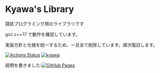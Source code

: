 # Kyawa's Library

競技プログラミング用のライブラリです

gcc c++17 で動作を確認しています。

実装方針と仕様を統一するため、一旦全て削除しています。順次復旧します。

[![Actions Status](https://github.com/shikiyuiro/Library/workflows/verify/badge.svg)](https://github.com/shikiyuiro/Library/actions) 
[![kyawa](https://img.shields.io/endpoint?url=https%3A%2F%2Fatcoder-badges.now.sh%2Fapi%2Fatcoder%2Fjson%2Fkyawa)](https://atcoder.jp/users/kyawa)

説明を書きました:[![GitHub Pages](https://img.shields.io/static/v1?label=GitHub+Pages&message=+&color=brightgreen&logo=github)](https://shikiyuiro.github.io/library/)
